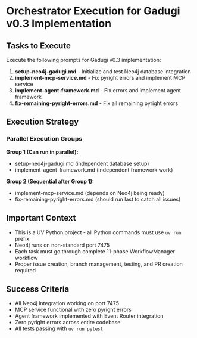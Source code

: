 # Orchestrator Execution for Gadugi v0.3 Implementation

## Tasks to Execute

Execute the following prompts for Gadugi v0.3 implementation:

1. **setup-neo4j-gadugi.md** - Initialize and test Neo4j database integration
2. **implement-mcp-service.md** - Fix pyright errors and implement MCP service
3. **implement-agent-framework.md** - Fix errors and implement agent framework
4. **fix-remaining-pyright-errors.md** - Fix all remaining pyright errors

## Execution Strategy

### Parallel Execution Groups

**Group 1 (Can run in parallel):**
- setup-neo4j-gadugi.md (independent database setup)
- implement-agent-framework.md (independent framework work)

**Group 2 (Sequential after Group 1):**
- implement-mcp-service.md (depends on Neo4j being ready)
- fix-remaining-pyright-errors.md (should run last to catch all issues)

## Important Context

- This is a UV Python project - all Python commands must use `uv run` prefix
- Neo4j runs on non-standard port 7475
- Each task must go through complete 11-phase WorkflowManager workflow
- Proper issue creation, branch management, testing, and PR creation required

## Success Criteria

- All Neo4j integration working on port 7475
- MCP service functional with zero pyright errors
- Agent framework implemented with Event Router integration
- Zero pyright errors across entire codebase
- All tests passing with `uv run pytest`
